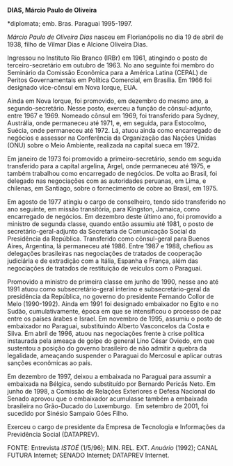 **DIAS, Márcio Paulo de Oliveira**

\*diplomata; emb. Bras. Paraguai 1995-1997.

*Márcio Paulo de Oliveira Dias* nasceu em Florianópolis no dia 19 de
abril de 1938, filho de Vilmar Dias e Alcione Oliveira Dias.

Ingressou no Instituto Rio Branco (IRBr) em 1961, atingindo o posto de
terceiro-secretário em outubro de 1963. No ano seguinte foi membro do
Seminário da Comissão Econômica para a América Latina (CEPAL) de Peritos
Governamentais em Política Comercial, em Brasília. Em 1966 foi designado
vice-cônsul em Nova Iorque, EUA.

Ainda em Nova Iorque, foi promovido, em dezembro do mesmo ano, a
segundo-secretário. Nesse posto, exerceu a função de cônsul-adjunto,
entre 1967 e 1969. Nomeado cônsul em 1969, foi transferido para Sydney,
Austrália, onde permaneceu até 1971, e, em seguida, para Estocolmo,
Suécia, onde permaneceu até 1972. Lá, atuou ainda como encarregado de
negócios e assessor na Conferência da Organização das Nações Unidas
(ONU) sobre o Meio Ambiente, realizada na capital sueca em 1972.

Em janeiro de 1973 foi promovido a primeiro-secretário, sendo em seguida
transferido para a capital argelina, Argel, onde permaneceu até 1975, e
também trabalhou como encarregado de negócios. De volta ao Brasil, foi
delegado nas negociações com as autoridades peruanas, em Lima, e
chilenas, em Santiago, sobre o fornecimento de cobre ao Brasil, em 1975.

Em agosto de 1977 atingiu o cargo de conselheiro, tendo sido transferido
no ano seguinte, em missão transitória, para Kingston, Jamaica, como
encarregado de negócios. Em dezembro deste último ano, foi promovido a
ministro de segunda classe, quando então assumiu até 1981, o posto de
secretário-geral-adjunto da Secretaria de Comunicação Social da
Presidência da República. Transferido como cônsul-geral para Buenos
Aires, Argentina, lá permaneceu até 1986. Entre 1987 e 1988, chefiou as
delegações brasileiras nas negociações de tratados de cooperação
judiciária e de extradição com a Itália, Espanha e França, além das
negociações de tratados de restituição de veículos com o Paraguai.

Promovido a ministro de primeira classe em junho de 1990, nesse ano até
1991 atuou como subsecretário-geral interino e subsecretário-geral da
presidência da República, no governo do presidente Fernando Collor de
Melo (1990-1992). Ainda em 1991 foi designado embaixador no Egito e no
Sudão, cumulativamente, época em que se intensificou o processo de paz
entre os países árabes e Israel. Em novembro de 1995, assumiu o posto de
embaixador no Paraguai, substituindo Alberto Vasconcelos da Costa e
Silva. Em abril de 1996, atuou nas negociações frente à crise política
instaurada pela ameaça de golpe do general Lino César Oviedo, em que
sustentou a posição do governo brasileiro de não admitir a quebra da
legalidade, ameaçando suspender o Paraguai do Mercosul e aplicar outras
sanções econômicas ao país.

Em dezembro de 1997, deixou a embaixada no Paraguai para assumir a
embaixada na Bélgica, sendo substituído por Bernardo Pericás Neto. Em
junho de 1998, a Comissão de Relações Exteriores e Defesa Nacional do
Senado aprovou que o embaixador acumulasse também a embaixada brasileira
no Grão-Ducado do Luxemburgo.  Em setembro de 2001, foi sucedido por
Sinésio Sampaio Góes Filho.

Exerceu o cargo de presidente da Empresa de Tecnologia e Informações da
Previdência Social (DATAPREV).

FONTE: Entrevista *ISTOÉ* (1/5/96); MIN. REL. EXT. *Anuário* (1992);
CANAL FUTURA Internet; SENADO Internet; DATAPREV Internet.

 
